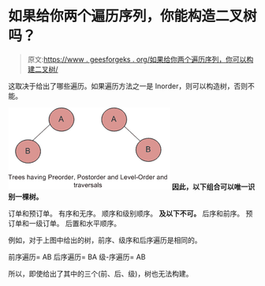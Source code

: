 # 如果给你两个遍历序列，你能构造二叉树吗？

> 原文:[https://www . geesforgeks . org/如果给你两个遍历序列，你可以构建二叉树/](https://www.geeksforgeeks.org/if-you-are-given-two-traversal-sequences-can-you-construct-the-binary-tree/)

这取决于给出了哪些遍历。如果遍历方法之一是 Inorder，则可以构造树，否则不能。

![Mirror](img/9d20e3fb149f521a922a27daca4d5fd3.png "Mirror")
**因此，以下组合可以唯一识别一棵树。**

订单和预订单。
有序和无序。
顺序和级别顺序。
 **及以下不可。**
后序和前序。
预订单和一级订单。
后置和水平顺序。

例如，对于上图中给出的树，前序、级序和后序遍历是相同的。

前序遍历= AB
后序遍历= BA
级-序遍历= AB

所以，即使给出了其中的三个(前、后、级)，树也无法构建。